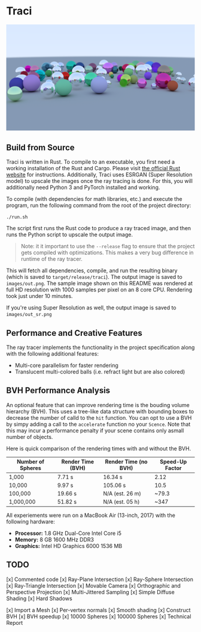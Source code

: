 # Traci

![A Sample Rendered Image](images/RTiOW/final.png)

## Build from Source

Traci is written in Rust. To compile to an executable, you first need a working installation of the Rust and Cargo. Please visit [the official Rust website](https://www.rust-lang.org/) for instructions. Additionally, Traci uses ESRGAN (Super Resolution model) to upscale the images once the ray tracing is done. For this, you will additionally need Python 3 and PyTorch installed and working.

To compile (with dependencies for math libraries, etc.) and execute the program, run the following command from the root of the project directory:

```
./run.sh
```

The script first runs the Rust code to produce a ray traced image, and then runs the Python script to upscale the output image.

> Note: it it important to use the `--release` flag to ensure that the project gets compiled with optimizations. This makes a very bug difference in runtime of the ray tracer.

This will fetch all dependencies, compile, and run the resulting binary (which is saved to `target/release/traci`). The output image is saved to `images/out.png`. The sample image shown on this README was rendered at full HD resolution with 1000 samples per pixel on an 8 core CPU. Rendering took just under 10 minutes.

If you're using Super Resolution as well, the output image is saved to `images/out_sr.png`

## Performance and Creative Features

The ray tracer implements the functionality in the project specification along with the following additional features:

- Multi-core parallelism for faster rendering
- Translucent multi-colored balls (i.e. refract light but are also colored)

## BVH Performance Analysis

An optional feature that can improve rendering time is the bouding volume hierarchy (BVH). This uses a tree-like data structure with bounding boxes to decrease the number of calld to the `hit` function. You can opt to use a BVH by simpy adding a call to the `accelerate` function no your `Scence`. Note that this may incur a performance penalty if your scene contains only asmall number of objects.

Here is quick comparison of the rendering times with and without the BVH.

| Number of Spheres | Render Time (BVH) | Render Time (no BVH) | Speed-Up Factor |
| ----------------- | ----------------- | -------------------- | --------------- |
| 1,000             | 7.71 s            | 16.34 s              | 2.12            |
| 10,000            | 9.97 s            | 105.06 s             | 10.5            |
| 100,000           | 19.66 s           | N/A (est. 26 m)      | ~79.3           |
| 1,000,000         | 51.82 s           | N/A (est. 05 h)      | ~347            |

All experiements were run on a MacBook Air (13-inch, 2017) with the following hardware:

- **Processor:** 1.8 GHz Dual-Core Intel Core i5
- **Memory:** 8 GB 1600 MHz DDR3
- **Graphics:** Intel HD Graphics 6000 1536 MB

## TODO

[x] Commented code
[x] Ray-Plane Intersection
[x] Ray-Sphere Intersection
[x] Ray-Triangle Intersection
[x] Movable Camera
[x] Orthographic and Perspective Projection
[x] Multi-Jittered Sampling
[x] Simple Diffuse Shading
[x] Hard Shadows

[x] Import a Mesh
[x] Per-vertex normals
[x] Smooth shading
[x] Construct BVH
[x] BVH speedup
[x] 10000 Spheres
[x] 100000 Spheres
[x] Technical Report
